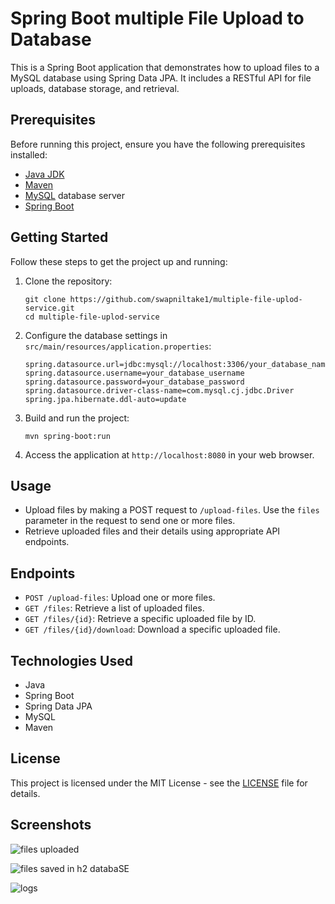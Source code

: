 # Spring Boot multiple File Upload to Database

This is a Spring Boot application that demonstrates how to upload files to a MySQL database using Spring Data JPA. It includes a RESTful API for file uploads, database storage, and retrieval.

## Prerequisites

Before running this project, ensure you have the following prerequisites installed:

- [Java JDK](https://www.oracle.com/java/technologies/javase-downloads.html)
- [Maven](https://maven.apache.org/download.cgi)
- [MySQL](https://dev.mysql.com/downloads/installer/) database server
- [Spring Boot](https://spring.io/projects/spring-boot)

## Getting Started

Follow these steps to get the project up and running:

1. Clone the repository:

   ```shell
   git clone https://github.com/swapniltake1/multiple-file-uplod-service.git
   cd multiple-file-uplod-service
   ```

2. Configure the database settings in `src/main/resources/application.properties`:

   ```properties
   spring.datasource.url=jdbc:mysql://localhost:3306/your_database_name
   spring.datasource.username=your_database_username
   spring.datasource.password=your_database_password
   spring.datasource.driver-class-name=com.mysql.cj.jdbc.Driver
   spring.jpa.hibernate.ddl-auto=update
   ```

3. Build and run the project:

   ```shell
   mvn spring-boot:run
   ```

4. Access the application at `http://localhost:8080` in your web browser.

## Usage

- Upload files by making a POST request to `/upload-files`. Use the `files` parameter in the request to send one or more files.
- Retrieve uploaded files and their details using appropriate API endpoints.

## Endpoints

- `POST /upload-files`: Upload one or more files.
- `GET /files`: Retrieve a list of uploaded files.
- `GET /files/{id}`: Retrieve a specific uploaded file by ID.
- `GET /files/{id}/download`: Download a specific uploaded file.

## Technologies Used

- Java
- Spring Boot
- Spring Data JPA
- MySQL
- Maven

## License

This project is licensed under the MIT License - see the [LICENSE](LICENSE) file for details.

## Screenshots

![files uploaded ](https://github.com/swapniltake1/multiple-file-uplod-service/assets/61576958/b1821577-8965-4221-a25b-0529d1131920)


![files saved in h2 databaSE](https://github.com/swapniltake1/multiple-file-uplod-service/assets/61576958/0d355224-b03a-4f44-be0c-9755407a54f4)


![logs](https://github.com/swapniltake1/multiple-file-uplod-service/assets/61576958/4a8c954d-6771-42af-8953-aed7a6a06dd9)


